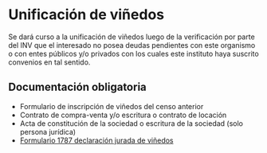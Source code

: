 # Unificación de viñedos

Se dará curso a la unificación de viñedos luego de la verificación por parte del INV que el interesado no posea deudas pendientes con este organismo o con entes públicos y/o privados con los cuales este instituto haya suscrito convenios en tal sentido.

## Documentación obligatoria

* Formulario de inscripción de viñedos del censo anterior
* Contrato de compra-venta y/o escritura o contrato de locación
* Acta de constitución de la sociedad o escritura de la sociedad (solo persona jurídica)
* [Formulario 1787 declaración jurada de viñedos](/documentos/formulario_1787_declaración_jurada_de_viñedos)
